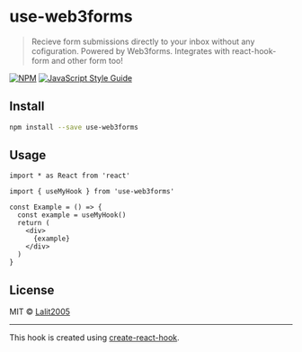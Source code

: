 # use-web3forms

> Recieve form submissions directly to your inbox without any cofiguration. Powered by Web3forms. Integrates with react-hook-form and other form too!

[![NPM](https://img.shields.io/npm/v/use-web3forms.svg)](https://www.npmjs.com/package/use-web3forms) [![JavaScript Style Guide](https://img.shields.io/badge/code_style-standard-brightgreen.svg)](https://standardjs.com)

## Install

```bash
npm install --save use-web3forms
```

## Usage

```tsx
import * as React from 'react'

import { useMyHook } from 'use-web3forms'

const Example = () => {
  const example = useMyHook()
  return (
    <div>
      {example}
    </div>
  )
}
```

## License

MIT © [Lalit2005](https://github.com/Lalit2005)

---

This hook is created using [create-react-hook](https://github.com/hermanya/create-react-hook).
